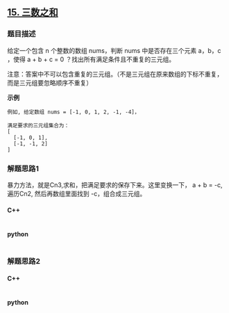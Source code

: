 ## [15. 三数之和]()

### 题目描述

给定一个包含 n 个整数的数组 nums，判断 nums 中是否存在三个元素 a，b，c ，使得 a + b + c = 0 ？找出所有满足条件且不重复的三元组。

注意：答案中不可以包含重复的三元组。（不是三元组在原来数组的下标不重复，而是三元组要忽略顺序不重复）

**示例**

```
例如, 给定数组 nums = [-1, 0, 1, 2, -1, -4]，

满足要求的三元组集合为：
[
  [-1, 0, 1],
  [-1, -1, 2]
]
```

### 解题思路1

暴力方法，就是Cn3,求和，把满足要求的保存下来。这里变换一下，
a + b = -c, 遍历Cn2, 然后再数组里面找到 -c，组合成三元组。

#### C++

```c

```

#### python

```python

```

### 解题思路2


#### C++

```c

```

#### python

```python

```
